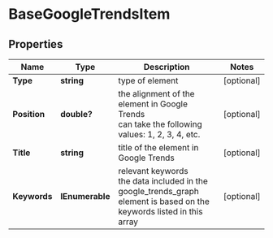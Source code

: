 # BaseGoogleTrendsItem


## Properties

| Name | Type | Description | Notes |
|------------ | ------------- | ------------- | -------------|
**Type** | **string** | type of element |[optional]|
**Position** | **double?** | the alignment of the element in Google Trends<br>can take the following values: 1, 2, 3, 4, etc. |[optional]|
**Title** | **string** | title of the element in Google Trends |[optional]|
**Keywords** | **IEnumerable<string>** | relevant keywords<br>the data included in the google_trends_graph element is based on the keywords listed in this array |[optional]|